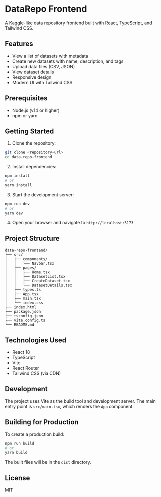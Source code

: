 # DataRepo Frontend

A Kaggle-like data repository frontend built with React, TypeScript, and Tailwind CSS.

## Features

- View a list of datasets with metadata
- Create new datasets with name, description, and tags
- Upload data files (CSV, JSON)
- View dataset details
- Responsive design
- Modern UI with Tailwind CSS

## Prerequisites

- Node.js (v14 or higher)
- npm or yarn

## Getting Started

1. Clone the repository:
```bash
git clone <repository-url>
cd data-repo-frontend
```

2. Install dependencies:
```bash
npm install
# or
yarn install
```

3. Start the development server:
```bash
npm run dev
# or
yarn dev
```

4. Open your browser and navigate to `http://localhost:5173`

## Project Structure

```
data-repo-frontend/
├── src/
│   ├── components/
│   │   └── Navbar.tsx
│   ├── pages/
│   │   ├── Home.tsx
│   │   ├── DatasetList.tsx
│   │   ├── CreateDataset.tsx
│   │   └── DatasetDetails.tsx
│   ├── types.ts
│   ├── App.tsx
│   ├── main.tsx
│   └── index.css
├── index.html
├── package.json
├── tsconfig.json
├── vite.config.ts
└── README.md
```

## Technologies Used

- React 18
- TypeScript
- Vite
- React Router
- Tailwind CSS (via CDN)

## Development

The project uses Vite as the build tool and development server. The main entry point is `src/main.tsx`, which renders the `App` component.

## Building for Production

To create a production build:

```bash
npm run build
# or
yarn build
```

The built files will be in the `dist` directory.

## License

MIT 